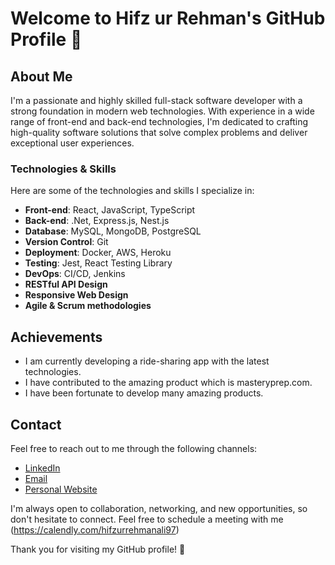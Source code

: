 # Welcome to Hifz ur Rehman's GitHub Profile 👋

## About Me

I'm a passionate and highly skilled full-stack software developer with a strong foundation in modern web technologies. With experience in a wide range of front-end and back-end technologies, I'm dedicated to crafting high-quality software solutions that solve complex problems and deliver exceptional user experiences.

### Technologies & Skills

Here are some of the technologies and skills I specialize in:

- **Front-end**: React, JavaScript, TypeScript
- **Back-end**: .Net, Express.js, Nest.js
- **Database**: MySQL, MongoDB, PostgreSQL
- **Version Control**: Git
- **Deployment**: Docker, AWS, Heroku
- **Testing**: Jest, React Testing Library
- **DevOps**: CI/CD, Jenkins
- **RESTful API Design**
- **Responsive Web Design**
- **Agile & Scrum methodologies**

## Achievements

- I am currently developing a ride-sharing app with the latest technologies.
- I have contributed to the amazing product which is masteryprep.com.
- I have been fortunate to develop many amazing products.


## Contact

Feel free to reach out to me through the following channels:

- [LinkedIn](https://www.linkedin.com/in/hifz-ur-rehman/)
- [Email](mailto:hifzurrehmanali97@gmail.com)
- [Personal Website](https://online-resume-hifz.vercel.app/)

I'm always open to collaboration, networking, and new opportunities, so don't hesitate to connect.
Feel free to schedule a meeting with me (https://calendly.com/hifzurrehmanali97)

Thank you for visiting my GitHub profile! 🚀
